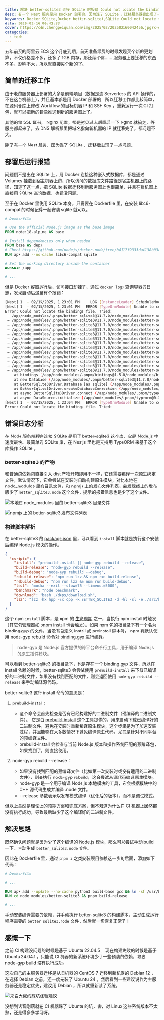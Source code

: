 ```yaml
---
title: 解决 better-sqlite3 连接 SQLite 时报错 Could not locate the bindings file
desc: 有一个 Nest 服务是用 Docker 部署的，因为连了 SQLite ，迁移服务器后出现了一点问题，问题倒不是出在 SQLite 上，而是 TypeORM 基于 better-sqlite3 操作 SQLite ，这个库少了一个编译好的 Node.js 模块，导致在 Docker 里运行的时候，会报错。
keywords: Docker SQLite,Docker better-sqlite3,SQLite Could not locate the bindings file
date: 2025-02-16 00:42:33
cover: https://cdn.chengpeiquan.com/img/2025/02/202502160042456.jpg?x-oss-process=image/interlace,1
categories:
  - tech
---
```


五年前买的阿里云 ECS 这个月底到期，前天准备续费的时候发现买个新的更划算，不仅价格差不多，还多了 1GB 内存，那还续个屌…… 服务器上要迁移的东西不多，影响不大，所以就直接买个新的了。

## 简单的迁移工作

由于老的服务器上部署的大多是前端项目（数据是连 Serverless 的 API 操作的，不在这台机器上），并且基本都是用 Docker 部署的，所以迁移工作都比较简单，在源码仓库上修改 Workflow 的目标机器 IP 和 SSH Key ，重新运行一次 CI 打包，就可以把新的镜像推送到新的服务器上了。

其他的像 SSL 证书， Nginx 配置，都是拷贝过去后重启一下 Nginx 就搞定，等服务都起来了，去 DNS 解析那里把域名指向新机器的 IP 就迁移完了，都问题不大。

除了有一个 Nest 服务，因为连了 SQLite ，迁移后出现了一点问题。

## 部署后运行报错

问题倒不是出在 SQLite 上，用 Docker 连接这种嵌入式数据库，都是通过 Volumes 挂载到宿主机器上的，所以访问的数据库文件路径是宿主机器上的路径，知道了这一点，把 SQLite 数据迁移到新服务器上也很简单，并且在新机器上直接用 SQLite 查询数据，也都没问题。

至于在 Docker 里使用 SQLite 本身，只需要在 Dockerfile 里，在安装 libc6-compat 的时候记得一起安装 sqlite 就可以。

```dockerfile
# Dockerfile

# Use the official Node.js image as the base image
FROM node:18-alpine AS base

# Install dependencies only when needed
FROM base AS deps
# Check https://github.com/nodejs/docker-node/tree/b4117f9333da4138b03a546ec926ef50a31506c3#nodealpine to understand why libc6-compat might be needed.
RUN apk add --no-cache libc6-compat sqlite

# Set the working directory inside the container
WORKDIR /app

# ...
```

但是 Docker 容器运行后，访问接口却挂了，通过 `docker logs` 查询容器的日志，发现启动后这里有个报错：

```bash
[Nest] 1  - 02/15/2025, 1:23:01 PM     LOG [InstanceLoader] ScheduleModule dependencies initialized +1ms
[Nest] 1  - 02/15/2025, 1:23:01 PM   ERROR [TypeOrmModule] Unable to connect to the database. Retrying (1)...
Error: Could not locate the bindings file. Tried:
 → /app/node_modules/.pnpm/better-sqlite3@11.7.0/node_modules/better-sqlite3/build/better_sqlite3.node
 → /app/node_modules/.pnpm/better-sqlite3@11.7.0/node_modules/better-sqlite3/build/Debug/better_sqlite3.node
 → /app/node_modules/.pnpm/better-sqlite3@11.7.0/node_modules/better-sqlite3/build/Release/better_sqlite3.node
 → /app/node_modules/.pnpm/better-sqlite3@11.7.0/node_modules/better-sqlite3/out/Debug/better_sqlite3.node
 → /app/node_modules/.pnpm/better-sqlite3@11.7.0/node_modules/better-sqlite3/Debug/better_sqlite3.node
 → /app/node_modules/.pnpm/better-sqlite3@11.7.0/node_modules/better-sqlite3/out/Release/better_sqlite3.node
 → /app/node_modules/.pnpm/better-sqlite3@11.7.0/node_modules/better-sqlite3/Release/better_sqlite3.node
 → /app/node_modules/.pnpm/better-sqlite3@11.7.0/node_modules/better-sqlite3/build/default/better_sqlite3.node
 → /app/node_modules/.pnpm/better-sqlite3@11.7.0/node_modules/better-sqlite3/compiled/18.20.6/linux/x64/better_sqlite3.node
 → /app/node_modules/.pnpm/better-sqlite3@11.7.0/node_modules/better-sqlite3/addon-build/release/install-root/better_sqlite3.node
 → /app/node_modules/.pnpm/better-sqlite3@11.7.0/node_modules/better-sqlite3/addon-build/debug/install-root/better_sqlite3.node
 → /app/node_modules/.pnpm/better-sqlite3@11.7.0/node_modules/better-sqlite3/addon-build/default/install-root/better_sqlite3.node
 → /app/node_modules/.pnpm/better-sqlite3@11.7.0/node_modules/better-sqlite3/lib/binding/node-v108-linux-x64/better_sqlite3.node
    at bindings (/app/node_modules/.pnpm/bindings@1.5.0/node_modules/bindings/bindings.js:126:9)
    at new Database (/app/node_modules/.pnpm/better-sqlite3@11.7.0/node_modules/better-sqlite3/lib/database.js:48:64)
    at BetterSqlite3Driver.Database [as sqlite] (/app/node_modules/.pnpm/better-sqlite3@11.7.0/node_modules/better-sqlite3/lib/database.js:11:10)
    at BetterSqlite3Driver.createDatabaseConnection (/app/node_modules/.pnpm/typeorm@0.3.20_better-sqlite3@11.7.0_sqlite3@5.1.7_ts-node@10.9.2_@types+node@20.17.9_typescript@5.7.2_/node_modules/typeorm/driver/better-sqlite3/BetterSqlite3Driver.js:88:41)
    at async BetterSqlite3Driver.connect (/app/node_modules/.pnpm/typeorm@0.3.20_better-sqlite3@11.7.0_sqlite3@5.1.7_ts-node@10.9.2_@types+node@20.17.9_typescript@5.7.2_/node_modules/typeorm/driver/sqlite-abstract/AbstractSqliteDriver.js:171:35)
    at async DataSource.initialize (/app/node_modules/.pnpm/typeorm@0.3.20_better-sqlite3@11.7.0_sqlite3@5.1.7_ts-node@10.9.2_@types+node@20.17.9_typescript@5.7.2_/node_modules/typeorm/data-source/DataSource.js:136:9)
[Nest] 1  - 02/15/2025, 1:23:04 PM   ERROR [TypeOrmModule] Unable to connect to the database. Retrying (2)...
Error: Could not locate the bindings file. Tried:
```

## 错误日志分析

在 Node 服务端程序连接 SQLite 是用了 [better-sqlite3](https://github.com/WiseLibs/better-sqlite3) 这个库，它是 Node.js 中速度最快、最简单的 SQLite 库，在 Nestjs 里也是支持用 TypeORM 来基于这个库操作 SQLite 。

### better-sqlite3 的产物

和普通的依赖包直接引入 dist 产物开箱即用不一样，它还需要编译一次原生绑定文件，默认情况下，它会尝试在安装时自动构建原生模块，对比本地在 node_modules 里的目录文件，和 npmjs 上的发布文件列表，会发现线上的发布版少了 `better_sqlite3.node` 这个文件，提示的报错信息也是少了这个文件。

![本地在 node_modules 里的 better-sqlite3 目录文件](https://cdn.chengpeiquan.com/img/2025/02/202502161617227.jpg?x-oss-process=image/interlace,1)

![npmjs 上的 better-sqlite3 发布文件列表](https://cdn.chengpeiquan.com/img/2025/02/202502161617228.jpg?x-oss-process=image/interlace,1)

### 构建脚本解析

在 better-sqlite3 的 [package.json](https://github.com/WiseLibs/better-sqlite3/blob/v11.7.0/package.json) 里，可以看到 `install` 脚本就是执行这个安装后编译 Node.js 模块的操作。

```json
{
  "scripts": {
    "install": "prebuild-install || node-gyp rebuild --release",
    "build-release": "node-gyp rebuild --release",
    "build-debug": "node-gyp rebuild --debug",
    "rebuild-release": "npm run lzz && npm run build-release",
    "rebuild-debug": "npm run lzz && npm run build-debug",
    "test": "mocha --exit --slow=75 --timeout=5000",
    "benchmark": "node benchmark",
    "download": "bash ./deps/download.sh",
    "lzz": "lzz -hx hpp -sx cpp -k BETTER_SQLITE3 -d -hl -sl -e ./src/better_sqlite3.lzz"
  }
}
```

这个 npm `install` 脚本，是 npm 的 [生命周期](https://docs.npmjs.com/cli/v8/using-npm/scripts#npm-install) 之一，当执行 npm install 时触发（其它包管理器如 pnpm install 也会触发）。如果 npm 包的根目录下有一个名为 binding.gyp 的文件，当没有自定义 install 或 preinstall 脚本时， npm 将默认使用 [node-gyp](https://github.com/nodejs/node-gyp) rebuild 命令对 binding.gyp 进行编译。

> node-gyp 是 Node.js 官方提供的跨平台命令行工具，用于编译 Node.js 的原生插件模块。

可以看到 better-sqlite3 的根目录下，也是存在一个 [binding.gyp](https://github.com/WiseLibs/better-sqlite3/blob/v11.7.0/binding.gyp) 文件，所以在 install 依赖的时候，better-sqlite3 会尝试使用 `prebuild-install` 来下载已编译好的二进制文件，如果没有找到匹配的文件，则会退回使用 `node-gyp rebuild --release` 来手动编译源代码。

better-sqlite3 这行 install 命令的意思是：

1. prebuild-install：
   - 这个命令会首先检查是否有已经构建好的二进制文件（预编译的二进制文件）。 它是由 [prebuild-install](https://github.com/prebuild/prebuild-install) 这个工具提供的，用来自动下载已编译好的二进制文件，避免在安装时重新编译原生模块，这个步骤是为了加速安装过程，并且能够在大多数情况下避免编译原生代码，尤其是针对不同平台的预编译文件。
   - prebuild-install 会检查与当前 Node.js 版本和操作系统匹配的预编译包，如果找到了，则直接使用。

2. node-gyp rebuild --release：
   - 如果没有找到匹配的预编译文件（比如第一次安装时或没有适用的二进制文件），则会执行 node-gyp rebuild，这会尝试从源代码编译原生模块。
   - node-gyp 是一个用于编译 Node.js 本地模块的工具，它会根据模块中的 C++ 源代码生成并编译 .node 文件。
   - --release 参数表示以发布模式编译（优化后的版本），而不是调试模式。

但以上虽然是理论上的预期方案和兜底方案，但不知道为什么在 CI 机器上居然都没有执行成功，导致最后缺少了这个编译好的二进制文件。

## 解决思路

既然确认问题就是因为少了这个编译的 Node.js 模块，那么可以尝试手动 build 一下，主动生成 `better_sqlite3.node` 文件。

因此在 Dockerfile 里，通过 `pnpm i` 之类安装项目依赖这一步的后面，添加如下代码：

```dockerfile
# Dockerfile

# ...

RUN apk add --update --no-cache python3 build-base gcc && ln -sf /usr/bin/python3 /usr/bin/python
RUN cd node_modules/better-sqlite3 && pnpm build-release

# ...
```

手动安装编译需要的依赖，并手动执行 better-sqlite3 的构建脚本，主动生成运行程序需要的 `better_sqlite3.node` 文件，然后就一切恢复正常了！

## 感慨一下

之前 CI 构建没问题的时候是基于 Ubuntu 22.04.5 ，现在构建失败的时候是基于 Ubuntu 24.04.1 ，只能说 CI 机器的新系统环境少了一些预装的依赖，导致 node-gyp build 没有执行成功。

这次自己的主服务器迁移是从旧机器的 CentOS 7 迁移到新机器的 Debian 12 ，在选择 Debian 之前，还一度先装了 Ubuntu 24 ，然后看到一些建议说作为主服务器还是稳定优先，建议用 Debian ，所以就重新装了系统。

![来自大佬的踩坑经验建议](https://cdn.chengpeiquan.com/img/2025/02/202502161727289.jpg?x-oss-process=image/interlace,1)

没想到话音刚落就在 CI 机器踩了 Ubuntu 的坑，害，对 Linux 这些系统版本不太熟，还是得多多学习呀。
